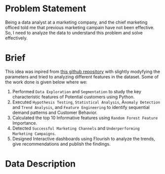 
# Problem Statement
Being a data analyst at a marketing company, and the chief marketing officed told me that previous marketing campain have not been effective. So, I need to analyze the data to understand this problem and solve effectively.

# Brief
This idea was inpired from [this github repository](https://github.com/adiag321/CRM-Analysis-for-Marketing-data) with slightly modyfying the parameters and tried to analyzing different features in the dataset. Some of the work done is given below where we: 
1) Performed `Data Exploration` and `Segmentation` to study the key characteristic features of Potential customers using Python.
2) Executed `Hypothesis Testing`, `Statistical Analysis`, A`nomaly Detection` and `Trend Analysis`, and `Feature Engineering` to identify sequential demand patterns and Customer Behavior.
3) Calculated the top 10 Informative features using `Random Forest Feature` Importance.
4) Detected `Successful Marketing Channels` and `Underperforming Marketing Campaigns`.
5) Designed Interactive dashboards using Flourish to analyze the trends, give recommendations and publish the findings.

# Data Description